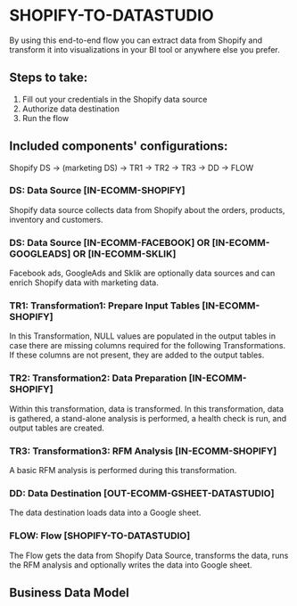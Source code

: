 # SHOPIFY-TO-DATASTUDIO

By using this end-to-end flow you can extract data from Shopify and transform it into visualizations in your BI tool or anywhere else you prefer.

## Steps to take:
1. Fill out your credentials in the Shopify data source
2. Authorize data destination
3. Run the flow

## Included components' configurations:

Shopify DS -> (marketing DS) -> TR1 -> TR2 -> TR3 -> DD -> FLOW


### DS: Data Source [IN-ECOMM-SHOPIFY]

Shopify data source collects data from Shopify about the orders, products, inventory and customers.

### DS: Data Source [IN-ECOMM-FACEBOOK] OR [IN-ECOMM-GOOGLEADS] OR [IN-ECOMM-SKLIK]

Facebook ads, GoogleAds and Sklik are optionally data sources and can enrich Shopify data with marketing data.

### TR1: Transformation1: Prepare Input Tables [IN-ECOMM-SHOPIFY] 

In this Transformation, NULL values are populated in the output tables in case there are missing columns required for the following Transformations. If these columns are not present, they are added to the output tables.

### TR2: Transformation2: Data Preparation [IN-ECOMM-SHOPIFY]

Within this transformation, data is transformed. In this transformation, data is gathered, a stand-alone analysis is performed, a health check is run, and output tables are created.

### TR3: Transformation3: RFM Analysis [IN-ECOMM-SHOPIFY]

A basic RFM analysis is performed during this transformation.

### DD: Data Destination [OUT-ECOMM-GSHEET-DATASTUDIO]

The data destination loads data into a Google sheet.

### FLOW: Flow [SHOPIFY-TO-DATASTUDIO] 

The Flow gets the data from Shopify Data Source, transforms the data, runs the RFM analysis and optionally writes the data into Google sheet.

## Business Data Model




